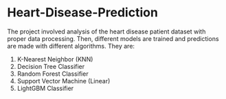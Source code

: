 # Heart-Disease-Prediction

The project involved analysis of the heart disease patient dataset with proper data processing. Then, different models are trained and predictions are made with different algorithms. They are:
<ol type="1">
  <li> K-Nearest Neighbor (KNN) </li>
  <li> Decision Tree Classifier </li>
  <li> Random Forest Classifier </li>
  <li> Support Vector Machine (Linear) </li>
  <li> LightGBM Classifier </li>
</ol>
